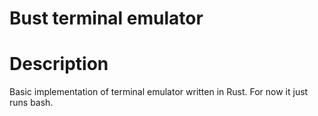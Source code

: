 # Bust terminal emulator

# Description

Basic implementation of terminal emulator written in Rust. For now it just runs bash.
